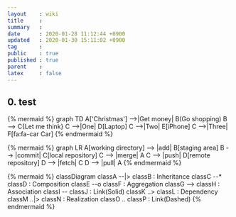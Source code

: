 ```yaml
---
layout    : wiki
title     : 
summary   : 
date      : 2020-01-28 11:12:44 +0900
updated   : 2020-01-30 15:11:02 +0900
tag       : 
public    : true
published : true
parent    : 
latex     : false
---
```


## 0. test

{% mermaid %}
graph TD
	A['Christmas'] -->|Get money| B(Go shopping)
	B --> C{Let me think}
	C -->|One| D[Laptop]
	C -->|Two| E[iPhone]
	C -->|Three| F[fa:fa-car Car]
{% endmermaid %}

{% mermaid %}
graph LR
A[working directory] --> |add| B[staging area]
B --> |commit| C[local repository]
C --> |merge| A
C --> |push| D[remote repository]
D --> |fetch| C
D --> |pull| A
{% endmermaid %}

{% mermaid %}
classDiagram
classA --|> classB : Inheritance
classC --* classD : Composition
classE --o classF : Aggregation
classG --> classH : Association
classI -- classJ : Link(Solid)
classK ..> classL : Dependency
classM ..|> classN : Realization
classO .. classP : Link(Dashed)
{% endmermaid %}
